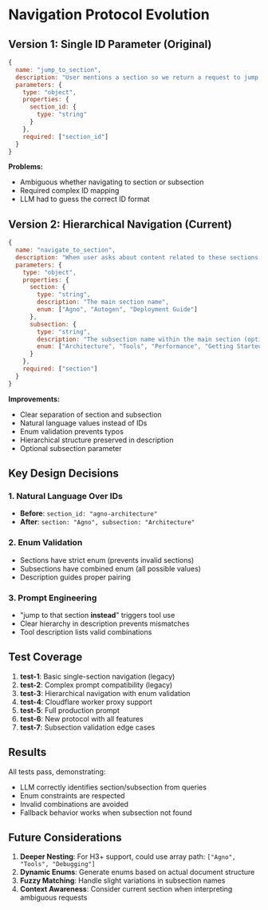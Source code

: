 # Navigation Protocol Evolution

## Version 1: Single ID Parameter (Original)

```javascript
{
  name: "jump_to_section",
  description: "User mentions a section so we return a request to jump to that section id",
  parameters: {
    type: "object",
    properties: {
      section_id: {
        type: "string"
      }
    },
    required: ["section_id"]
  }
}
```

**Problems:**
- Ambiguous whether navigating to section or subsection
- Required complex ID mapping
- LLM had to guess the correct ID format

## Version 2: Hierarchical Navigation (Current)

```javascript
{
  name: "navigate_to_section",
  description: "When user asks about content related to these sections, navigate there instead of describing it. Available sections: Agno (subsections: Architecture, Tools, Performance); Autogen (subsections: Getting Started, Advanced Features, Examples)",
  parameters: {
    type: "object",
    properties: {
      section: {
        type: "string",
        description: "The main section name",
        enum: ["Agno", "Autogen", "Deployment Guide"]
      },
      subsection: {
        type: "string",
        description: "The subsection name within the main section (optional). Only provide if user asks about specific subsection content. Must be a valid subsection under the chosen section.",
        enum: ["Architecture", "Tools", "Performance", "Getting Started", "Advanced Features", "Examples", "Cloud Deployment", "Security"]
      }
    },
    required: ["section"]
  }
}
```

**Improvements:**
- Clear separation of section and subsection
- Natural language values instead of IDs
- Enum validation prevents typos
- Hierarchical structure preserved in description
- Optional subsection parameter

## Key Design Decisions

### 1. Natural Language Over IDs
- **Before**: `section_id: "agno-architecture"`
- **After**: `section: "Agno", subsection: "Architecture"`

### 2. Enum Validation
- Sections have strict enum (prevents invalid sections)
- Subsections have combined enum (all possible values)
- Description guides proper pairing

### 3. Prompt Engineering
- "jump to that section **instead**" triggers tool use
- Clear hierarchy in description prevents mismatches
- Tool description lists valid combinations

## Test Coverage

1. **test-1**: Basic single-section navigation (legacy)
2. **test-2**: Complex prompt compatibility (legacy)
3. **test-3**: Hierarchical navigation with enum validation
4. **test-4**: Cloudflare worker proxy support
5. **test-5**: Full production prompt
6. **test-6**: New protocol with all features
7. **test-7**: Subsection validation edge cases

## Results

All tests pass, demonstrating:
- LLM correctly identifies section/subsection from queries
- Enum constraints are respected
- Invalid combinations are avoided
- Fallback behavior works when subsection not found

## Future Considerations

1. **Deeper Nesting**: For H3+ support, could use array path: `["Agno", "Tools", "Debugging"]`
2. **Dynamic Enums**: Generate enums based on actual document structure
3. **Fuzzy Matching**: Handle slight variations in subsection names
4. **Context Awareness**: Consider current section when interpreting ambiguous requests